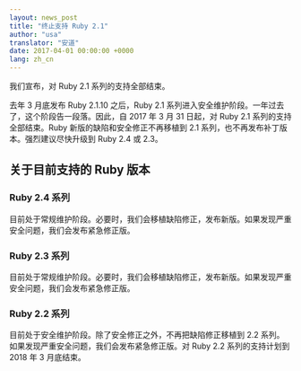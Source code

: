 ```yaml
---
layout: news_post
title: "终止支持 Ruby 2.1"
author: "usa"
translator: "安道"
date: 2017-04-01 00:00:00 +0000
lang: zh_cn
---
```


我们宣布，对 Ruby 2.1 系列的支持全部结束。

去年 3 月底发布 Ruby 2.1.10 之后，Ruby 2.1 系列进入安全维护阶段。一年过去了，这个阶段告一段落。因此，自 2017 年 3 月 31 日起，对 Ruby 2.1 系列的支持全部结束。Ruby 新版的缺陷和安全修正不再移植到 2.1 系列，也不再发布补丁版本。强烈建议尽快升级到 Ruby 2.4 或 2.3。

## 关于目前支持的 Ruby 版本

### Ruby 2.4 系列

目前处于常规维护阶段。必要时，我们会移植缺陷修正，发布新版。如果发现严重安全问题，我们会发布紧急修正版。

### Ruby 2.3 系列

目前处于常规维护阶段。必要时，我们会移植缺陷修正，发布新版。如果发现严重安全问题，我们会发布紧急修正版。

### Ruby 2.2 系列

目前处于安全维护阶段。除了安全修正之外，不再把缺陷修正移植到 2.2 系列。如果发现严重安全问题，我们会发布紧急修正版。对 Ruby 2.2 系列的支持计划到 2018 年 3 月底结束。
